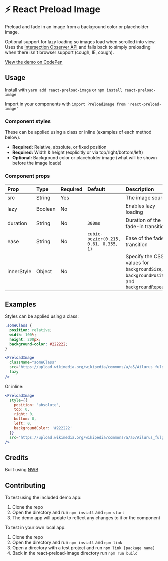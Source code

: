 # ⚡ React Preload Image

Preload and fade in an image from a background color or placeholder image.

Optional support for lazy loading so images load when scrolled into view. Uses the [Intersection Observer API](https://developer.mozilla.org/en-US/docs/Web/API/Intersection_Observer_API) and falls back to simply preloading when there isn't browser support (cough, IE, cough).

[View the demo on CodePen](https://codepen.io/stothelios/full/gzoZLZ/)

## Usage

Install with `yarn add react-preload-image` or `npm install react-preload-image`

Import in your components with `import PreloadImage from 'react-preload-image'`

### Component styles

These can be applied using a class or inline (examples of each method below).

- **Required:** Relative, absolute, or fixed position
- **Required:** Width & height (explicitly or via top/right/bottom/left)
- **Optional:** Background color or placeholder image (what will be shown before the image loads)

### Component props

| Prop | Type | Required | Default | Description |
| :--- | :--- | :--- | :--- | :--- |
| src | String | Yes | | The image source |
| lazy | Boolean | No | | Enables lazy loading |
| duration | String | No | `300ms` | Duration of the fade-in transition |
| ease | String | No | `cubic-bezier(0.215, 0.61, 0.355, 1)` | Ease of the fade-in transition |
| innerStyle | Object | No | | Specify the CSS values for `backgroundSize`, `backgroundPosition`, and `backgroundRepeat` |

## Examples

Styles can be applied using a class:

```css
.someClass {
  position: relative;
  width: 100%;
  height: 200px;
  background-color: #222222;
}
```

```jsx
<PreloadImage
  className="someClass"
  src="https://upload.wikimedia.org/wikipedia/commons/a/a5/Ailurus_fulgens_-_Syracuse_Zoo.jpg"
  lazy
/>
```

Or inline:

```jsx
<PreloadImage
  style={{
    position: 'absolute',
    top: 0,
    right: 0,
    bottom: 0,
    left: 0,
    backgroundColor: '#222222'
  }}
  src="https://upload.wikimedia.org/wikipedia/commons/a/a5/Ailurus_fulgens_-_Syracuse_Zoo.jpg"
/>
```

## Credits

Built using [NWB](https://github.com/insin/nwb/blob/master/docs/guides/ReactComponents.md#developing-react-components-and-libraries-with-nwb)

## Contributing

To test using the included demo app:

1. Clone the repo
2. Open the directory and run `npm install` and `npm start`
3. The demo app will update to reflect any changes to it or the component

To test in your own local app:

1. Clone the repo
2. Open the directory and run `npm install` and `npm link`
3. Open a directory with a test project and run `npm link [package name]`
4. Back in the react-preload-image directory run `npm run build`

